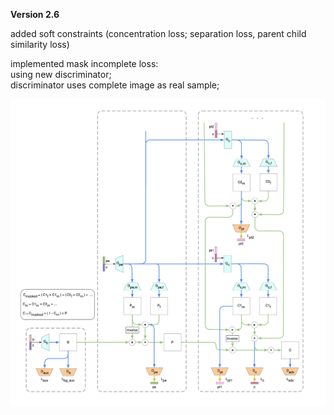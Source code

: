 **Version 2.6**

added soft constraints (concentration loss; separation loss, parent child similarity loss)<br>

implemented mask incomplete loss: <br>
using new discriminator;<br>
discriminator uses complete image as real sample;<br>


![](v2.png)
